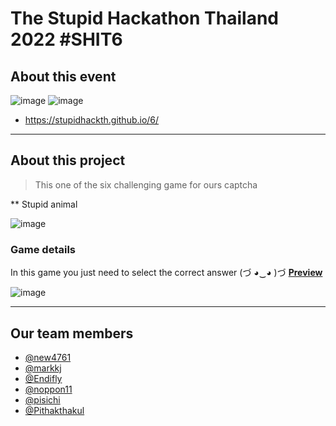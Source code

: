 #  The Stupid Hackathon Thailand 2022 #SHIT6

## About this event 
![image](https://user-images.githubusercontent.com/30498964/210324880-8c204a1d-86c8-4a67-b204-575a6c220d17.png)
![image](https://user-images.githubusercontent.com/30498964/210324937-5a205003-2a4d-4a12-b1ef-f26ba7e91acb.png)


* https://stupidhackth.github.io/6/
<hr>

## About this project 

> This one of the six challenging game for ours captcha

** Stupid animal

![image](https://user-images.githubusercontent.com/30498964/210324953-57707ca3-f4d4-4597-8e48-0bf5b6a4743b.png)

### Game details
In this game you just need to select the correct answer (づ ◕‿◕ )づ 
**[Preview](https://youtu.be/-8mBm18a_Mo?t=42)**

![image](https://user-images.githubusercontent.com/30498964/210325044-e56439f8-b809-4192-a506-5e57ce823192.png)
 
 


<hr>

## Our team members

* [@new4761](https://github.com/new4761) 
* [@markkj](https://github.com/markkj) 
* [@Endifly](https://github.com/Endifly)
* [@noppon11](https://github.com/noppon11)
* [@pisichi](https://github.com/pisichi)
* [@Pithakthakul](https://github.com/Pithakthakul)
